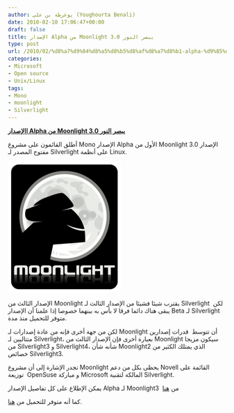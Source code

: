 ```yaml
---
author: يوغرطة بن علي (Youghourta Benali)
date: 2010-02-10 17:06:47+00:00
draft: false
title: الإصدار Alpha من Moonlight 3.0 يبصر النور
type: post
url: /2010/02/%d8%a7%d9%84%d8%a5%d8%b5%d8%af%d8%a7%d8%b1-alpha-%d9%85%d9%86-moonlight-3-0-%d9%8a%d8%a8%d8%b5%d8%b1-%d8%a7%d9%84%d9%86%d9%88%d8%b1/
categories:
- Microsoft
- Open source
- Unix/Linux
tags:
- Mono
- moonlight
- Silverlight
---
```


[**االإصدار Alpha من Moonlight 3.0 يبصر النور**](https://www.it-scoop.com/2010/02/%d8%a7%d9%84%d8%a5%d8%b5%d8%af%d8%a7%d8%b1-alpha-%d9%85%d9%86-moonlight-3-0-%d9%8a%d8%a8%d8%b5%d8%b1-%d8%a7%d9%84%d9%86%d9%88%d8%b1/)


أطلق القائمون على مشروع Mono الإصدار Alpha الأول من Moonlight 3.0 الإصدار مفتوح المصدر لـ Silverlight على أنظمة Linux.

[![](moonlight-261x300.png)
](https://www.it-scoop.com/2010/02/%d8%a7%d9%84%d8%a5%d8%b5%d8%af%d8%a7%d8%b1-alpha-%d9%85%d9%86-moonlight-3-0-%d9%8a%d8%a8%d8%b5%d8%b1-%d8%a7%d9%84%d9%86%d9%88%d8%b1/)

الإصدار الثالث من Moonlight يقترب شيئا فشيئا من الإصدار الثالث لـ Silverlight  لكن يبقى هناك دائما فرقا لا بأس به بينهما خصوصا إذا علمنا أن الإصدار Beta لـ Silverlight متوفر للتحميل منذ مدة.

لكن من جهة أخرى فإنه من عادة إصدارات لـ Moonlight أن تتوسط  قدرات إصدارين متتاليين لـ Silverlight، بعبارة أخرى فإن الإصدار الثالث من Moonlight سيكون مزيجا من Silverlight3 و Silverlight4، شأنه شأن Moonlight2 الذي يمتلك الكثير من خصائص Silverlight3.

تجدر الإشارة إلى أن مشروع Moonlight يحظى بكل من دعم Novell القائمة على توزيعة  OpenSuse و مباركة Microsoft المالكة لتقنية Silverlight.

يمكن الإطلاع على كل تفاصيل الإصدار Alpha لـ Moonlight3  من [هنا](http://www.mono-project.com/Moonlight/Preview#Release_Notes)

كما أنه متوفر للتحميل من [هنا](http://go-mono.com/moonlight/prerelease.aspx).
